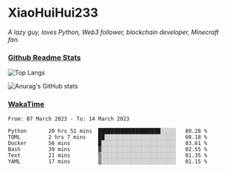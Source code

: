 # XiaoHuiHui233

*A lazy guy, loves Python, Web3 follower, blockchain developer, Minecraft fan.*

### [Github Readme Stats](https://github.com/anuraghazra/github-readme-stats)

![Top Langs](https://github-readme-stats.vercel.app/api/top-langs/?username=XiaoHuiHui233&layout=compact&theme=github_dark)

![Anurag's GitHub stats](https://github-readme-stats.vercel.app/api?username=XiaoHuiHui233&show_icons=true&theme=github_dark)

### [WakaTime](https://wakatime.com)

<!--START_SECTION:waka-->

```text
From: 07 March 2023 - To: 14 March 2023

Python       20 hrs 51 mins  ████████████████████░░░░░   80.28 %
TOML         2 hrs 7 mins    ██░░░░░░░░░░░░░░░░░░░░░░░   08.18 %
Docker       56 mins         █░░░░░░░░░░░░░░░░░░░░░░░░   03.61 %
Bash         39 mins         ▓░░░░░░░░░░░░░░░░░░░░░░░░   02.55 %
Text         21 mins         ▒░░░░░░░░░░░░░░░░░░░░░░░░   01.35 %
YAML         17 mins         ▒░░░░░░░░░░░░░░░░░░░░░░░░   01.15 %
```

<!--END_SECTION:waka-->
